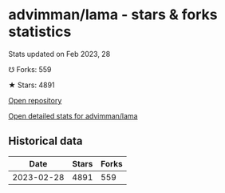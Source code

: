 # advimman/lama - stars & forks statistics

Stats updated on Feb 2023, 28

☋ Forks: 559

★ Stars: 4891

[Open repository](https://github.com/advimman/lama)

[Open detailed stats for advimman/lama](https://reviewgithub.com/rep/advimman/lama)

## Historical data
| Date | Stars | Forks |
|------|-------|-------|
| 2023-02-28 | 4891 | 559 | 

